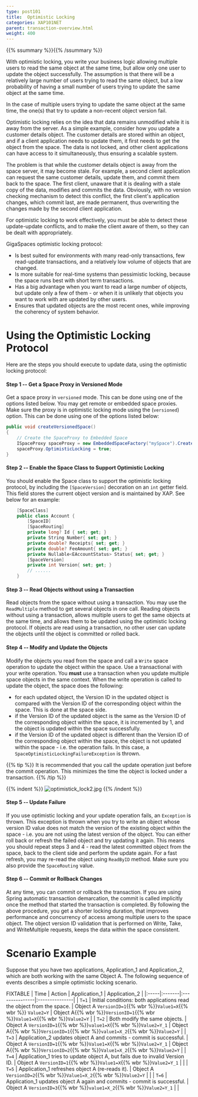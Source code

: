 ```yaml
---
type: post101
title:  Optimistic Locking
categories: XAP101NET
parent: transaction-overview.html
weight: 400
---
```



{{% ssummary %}}{{% /ssummary %}}


With optimistic locking, you write your business logic allowing multiple users to read the same object at the same time, but allow only one user to update the object successfully. The assumption is that there will be a relatively large number of users trying to read the same object, but a low probability of having a small number of users trying to update the same object at the same time.

In the case of multiple users trying to update the same object at the same time, the one(s) that try to update a non-recent object version fail.

Optimistic locking relies on the idea that data remains unmodified while it is away from the server. As a simple example, consider how you update a customer details object. The customer details are stored within an object, and if a client application needs to update them, it first needs to get the object from the space. The data is not locked, and other client applications can have access to it simultaneously, thus ensuring a scalable system.

The problem is that while the customer details object is away from the space server, it may become stale. For example, a second client application can request the same customer details, update them, and commit them back to the space. The first client, unaware that it is dealing with a stale copy of the data, modifies and commits the data. Obviously, with no version checking mechanism to detect this conflict, the first client's application changes, which commit last, are made permanent, thus overwriting the changes made by the second client application.

For optimistic locking to work effectively, you must be able to detect these update-update conflicts, and to make the client aware of them, so they can be dealt with appropriately.

GigaSpaces optimistic locking protocol:

- Is best suited for environments with many read-only transactions, few read-update transactions, and a relatively low volume of objects that are changed.
- Is more suitable for real-time systems than pessimistic locking, because the space runs best with short term transactions.
- Has a big advantage when you want to read a large number of objects, but update only a few of them - or when it is unlikely that objects you want to work with are updated by other users.
- Ensures that updated objects are the most recent ones, while improving the coherency of system behavior.

# Using the Optimistic Locking Protocol

Here are the steps you should execute to update data, using the optimistic locking protocol:

#### Step 1 -- Get a Space Proxy in Versioned Mode

Get a space proxy in `versioned` mode. This can be done using one of the options listed below. You may get remote or embedded space proxies. Make sure the proxy is in optimistic locking mode using the (`versioned`) option. This can be done using one of the options listed below:



```csharp
public void createVersionedSpace()
{
	// Create the SpaceProxy to Embedded Space
	ISpaceProxy spaceProxy = new EmbeddedSpaceFactory("mySpace").Create();
	spaceProxy.OptimisticLocking = true;
}
```


#### Step 2 -- Enable the Space Class to Support Optimistic Locking

You should enable the Space class to support the optimistic locking protocol, by including the `[SpaceVersion]` decoration on an `int` getter field. This field stores the current object version and is maintained by XAP. See below for an example:


```csharp
	[SpaceClass]
	public class Account {
		[SpaceID]
		[SpaceRouting]
		private long? Id { set; get; }
		private String Number{ set; get; }
		private double? Receipts{ set; get; }
		private double? FeeAmount{ set; get; }
		private Nullable<EAccountStatus> Status{ set; get; }
		[SpaceVersion]
		private int Version{ set; get; }
		// ......
    }
```

#### Step 3 -- Read Objects without using a Transaction

Read objects from the space without using a transaction. You may use the `ReadMultiple` method to get several objects in one call. Reading objects without using a transaction, allows multiple users to get the same objects at the same time, and allows them to be updated using the optimistic locking protocol. If objects are read using a transaction, no other user can update the objects until the object is committed or rolled back.

#### Step 4 -- Modify and Update the Objects

Modify the objects you read from the space and call a `Write` space operation to update the object within the space.
Use a transactional with your write operation. You **must** use a transaction when you update multiple space objects in the same context. When the write operation is called to update the object, the space does the following:

- for each updated object, the Version ID in the updated object is compared with the Version ID of the corresponding object within the space. This is done at the space side.
- if the Version ID of the updated object is the same as the Version ID of the corresponding object within the space, it is incremented by 1, and the object is updated within the space successfully.
- if the Version ID of the updated object is different than the Version ID of the corresponding object within the space, the object is not updated within the space - i.e. the operation fails. In this case, a `SpaceOptimisticLockingFailureException` is thrown.

{{% tip %}}
It is recommended that you call the update operation just before the commit operation. This minimizes the time the object is locked under a transaction.
{{% /tip %}}

{{% indent %}}
![optimistick_lock2.jpg](/attachment_files/optimistick_lock2.jpg)
{{% /indent %}}

#### Step 5 -- Update Failure

If you use optimistic locking and your update operation fails, an `Exception` is thrown. This exception is thrown when you try to write an object whose version ID value does not match the version of the existing object within the space - i.e. you are not using the latest version of the object. You can either roll back or refresh the failed object and try updating it again. This means you should repeat steps 3 and 4 - read the latest committed object from the space, back to the client side and perform the update again. For a fast refresh, you may re-read the object using `ReadByID` method. Make sure you also provide the `SpaceRouting` value.

#### Step 6 -- Commit or Rollback Changes

At any time, you can commit or rollback the transaction. If you are using Spring automatic transaction demarcation, the commit is called implicitly once the method that started the transaction is completed.
By following the above procedure, you get a shorter locking duration, that improves performance and concurrency of access among multiple users to the space object. The object version ID validation that is performed on Write, Take, and WriteMultiple requests, keeps the data within the space consistent.




# Scenario Example

Suppose that you have two applications, Application_1 and Application_2, which are both working with the same Object A. The following sequence of events describes a simple optimistic locking scenario.

FIXTABLE
| Time | Action | Application\_1 | Application\_2 |
|:-----|:-------|:---------------|:---------------|
| `T=1` | Initial conditions: both applications read the object from the space. | Object A `VersionID=1`{{% wbr %}}`Value1=X`{{% wbr %}} `Value2=Y` | Object A{{% wbr %}}`VersionID=1`{{% wbr %}}`Value1=X`{{% wbr %}}`Value2=Y` |
| `T=2` | Both modify the same objects. | Object A `VersionID=1`{{% wbr %}}`value1=X`{{% wbr %}}`Value2=Y_1` | Object A{{% wbr %}}`VersionID=1`{{% wbr %}}`value1=X_2`{{% wbr %}}`Value2=Y` |
| `T=3` | Application_2 updates object A and commits - commit is successful. | Object A `VersionID=1`{{% wbr %}}`Value1=X`{{% wbr %}}`Value2=Y_1` | Object A{{% wbr %}}`VersionID=2`{{% wbr %}}`Value1=X_2`{{% wbr %}}`Value2=Y` |
| `T=4` | Application_1 tries to update object A, but fails due to invalid Version ID. | Object A `VersionID=1`{{% wbr %}}`Value1=X`{{% wbr %}}`Value2=Y_1` | |
| `T=5` | Application_1 refreshes object A (re-reads it). | Object A `VersionID=2`{{% wbr %}}`Value1=X_2`{{% wbr %}}`Value2=Y` | |
| `T=6` | Application_1 updates object A again and commits - commit is successful. | Object A `VersionID=3`{{% wbr %}}`value1=X_2`{{% wbr %}}`Value2=Y_1` | |

